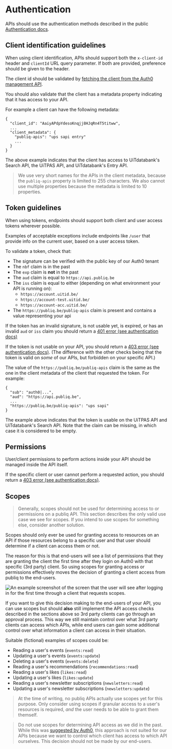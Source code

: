 # Authentication

APIs should use the authentication methods described in the public [Authentication docs](https://publiq.stoplight.io/docs/authentication).

## Client identification guidelines

When using client identification, APIs should support both the `x-client-id` header and `clientId` URL query parameter. If both are provided, preference should be given to the header.

The client id should be validated by [fetching the client from the Auth0 management API](https://auth0.com/docs/api/management/v2#!/Clients/get_clients_by_id).

You should also validate that the client has a metadata property indicating that it has access to your API.

For example a client can have the following metadata:

    {
      "client_id": "AaiyAPdpYdesoKnqjj8HJqRn4T5titww",
      ...
      "client_metadata": {
        "publiq-apis": "ups sapi entry"
        ...
      }
    }

The above example indicates that the client has access to UiTdatabank's Search API, the UiTPAS API, and UiTdatabank's Entry API.

> We use very short names for the APIs in the client metadata, because the `publiq-apis` property is limited to 255 characters. We also cannot use multiple properties because the metadata is limited to 10 properties.

## Token guidelines

When using tokens, endpoints should support both client and user access tokens wherever possible.

Examples of acceptable exceptions include endpoints like `/user` that provide info on the current user, based on a user access token.

To validate a token, check that:

*   The signature can be verified with the public key of our Auth0 tenant
*   The `nbf` claim is in the past
*   The `exp` claim is **not** in the past
*   The `aud` claim is equal to `https://api.publiq.be`
*   The `iss` claim is equal to either (depending on what environment your API is running on):
    *   `https://account.uitid.be/`
    *   `https://account-test.uitid.be/`
    *   `https://account-acc.uitid.be/`
*   The `https://publiq.be/publiq-apis` claim is present and contains a value representing your api

If the token has an invalid signature, is not usable yet, is expired, or has an invalid `aud` or `iss` claim you should return a [401 error (see authentication docs)](https://publiq.stoplight.io/docs/authentication/docs/errors.md#unauthorized)

If the token is not usable on your API, you should return a [403 error (see authentication docs)](https://publiq.stoplight.io/docs/authentication/docs/errors.md#forbidden). (The difference with the other checks being that the token is valid on *some* of our APIs, but forbidden on your specific API.)

The value of the `https://publiq.be/publiq-apis` claim is the same as the one in the client metadata of the client that requested the token. For example:

    {
      "sub": "auth0|...",
      "aud": "https://api.publiq.be",
      ...
      "https://publiq.be/publiq-apis": "ups sapi"
    }

The example above indicates that the token is usable on the UiTPAS API and UiTdatabank's Search API. Note that the claim can be missing, in which case it is considered to be empty.

## Permissions

User/client permissions to perform actions inside your API should be managed inside the API itself.

If the specific client or user cannot perform a requested action, you should return a [403 error (see authentication docs)](https://publiq.stoplight.io/docs/authentication/docs/errors.md#forbidden).

## Scopes

<!-- theme: warning -->

> Generally, scopes should not be used for determining access to or permissions on a publiq API. This section describes the only valid use case we see for scopes. If you intend to use scopes for something else, consider another solution.

Scopes should only ever be used for granting access to resources on an API if those resources belong to a specific user and that user should determine if a client can access them or not.

The reason for this is that end-users will see a list of permissions that they are granting the client the first time after they login on Auth0 with that specific (3rd party) client. So using scopes for granting access or permissions effectively moves the decision of granting a client access from publiq to the end-users.

![An example screenshot of the screen that the user will see after logging in for the first time through a client that requests scopes.](https://images.ctfassets.net/cdy7uua7fh8z/1te4FYRbu0aFcdohdXY2Rv/116bed5515eb2114c39374fb0a258912/consent-screen.png)

If you want to give this decision making to the end-users of your API, you can use scopes but should **also** still implement the API access checks described in the sections above so 3rd party clients can go through an approval process. This way we still maintain control over what 3rd party clients can access which APIs, while end users can gain some additional control over what information a client can access in their situation.

Suitable (fictional) examples of scopes could be:

*   Reading a user's events (`events:read`)
*   Updating a user's events (`events:update`)
*   Deleting a user's events (`events:delete`)
*   Reading a user's recommendations (`recommendations:read`)
*   Reading a user's likes (`likes:read`)
*   Updating a user's likes (`likes:update`)
*   Reading a user's newsletter subscriptions (`newsletters:read`)
*   Updating a user's newsletter subscriptions (`newsletters:update`)

> At the time of writing, no publiq APIs actually use scopes yet for this purpose. Only consider using scopes if granular access to a user's resources is required, *and* the user needs to be able to grant them themself.

<!-- theme: danger -->

> Do not use scopes for determining API access as we did in the past. While this was [suggested by Auth0](https://community.auth0.com/t/access-tokens-with-multiple-audiences/9911), this approach is not suited for our APIs because we want to control which client has access to which API ourselves. This decision should not be made by our end-users.
